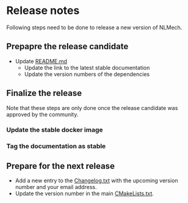 # Release notes

Following steps need to be done to release a new version of NLMech.


## Prepapre the release candidate

* Update [README.md](https://github.com/nonlocalmodels/NLMech/blob/master/README.md)
    * Update the link to the latest stable documentation
    * Update the version numbers of the dependencies 

## Finalize the release

Note that these steps are only done once the release candidate was approved by the community.


### Update the stable docker image


### Tag the documentation as stable 


## Prepare for the next release

* Add a new entry to the [Changelog.txt](https://github.com/nonlocalmodels/NLMech/blob/master/cmake/packaging/Changelog.txt) with the upcoming version number and your email address.
* Update the version number in the main [CMakeLists.txt](https://github.com/nonlocalmodels/NLMech/blob/master/CMakeLists.txt#L13).
